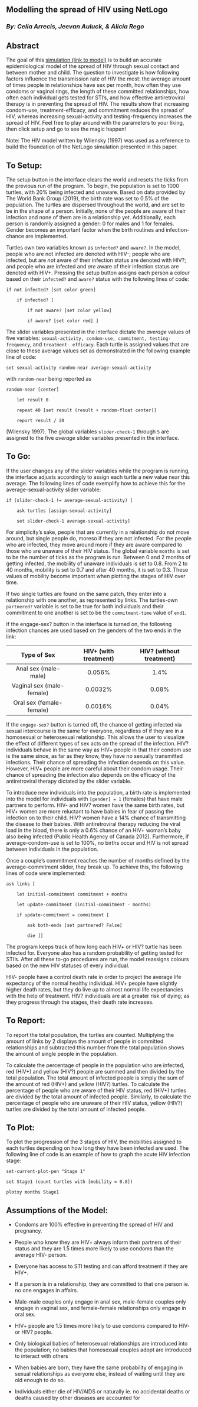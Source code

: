 ## **Modelling the spread of HIV using NetLogo**

### *By: Celia Arrecis, Jeevan Auluck, & Alicia Rego*

## Abstract

The goal of this [simulation (link to model)](http://modelingcommons.org/browse/one_model/6312#model_tabs_browse_nlw) is to build an accurate epidemiological model of the spread of HIV through sexual contact and between mother and child. The question to investigate is how following factors influence the transmission rate of HIV the most: the average amount of times people in relationships have sex per month, how often they use condoms or vaginal rings, the length of these committed relationships, how often each individual gets tested for STI’s, and how effective antiretroviral therapy is in preventing the spread of HIV. The results show that increasing condom-use, treatment-efficacy, and commitment reduces the spread of HIV, whereas increasing sexual-activity and testing-frequency increases the spread of HIV. Feel free to play around with the parameters to your liking, then click setup and go to see the magic happen! 

Note: The HIV model written by Wilensky (1997) was used as a reference
to build the foundation of the NetLogo simulation presented in this paper.

## To Setup:

The setup button in the interface clears the world and resets the ticks from the previous run of the program. To begin, the population is set to 1000 turtles, with 20% being infected and unaware. Based on data provided by The World Bank Group (2019), the birth rate was set to 0.5% of the population. The turtles are dispersed throughout the world, and are set to be in the shape of a person. Initially, none of the people are aware of their infection and none of them are in a relationship yet. Additionally, each person is randomly assigned a gender: 0 for males and 1 for females. Gender becomes an important factor when the birth routines and infection-chance are implemented.

Turtles own two variables known as `infected?` and `aware?`. In the model, people who are not infected are denoted with HIV-; people who are infected, but are *not* aware of their infection status are denoted with HIV?; and people who are infected and *are* aware of their infection status are denoted with HIV+. Pressing the setup button assigns each person a colour based on their `infected?` and `aware?` status with the following lines of code:

	if not infected? [set color green]

		if infected? [

			if not aware? [set color yellow]

			if aware? [set color red] ]

The slider variables presented in the interface dictate the *average* values of five variables: `sexual-activity, condom-use, commitment, testing-frequency`, and `treatment- efficacy`. Each turtle is assigned values that are close to these average values set as demonstrated in the following example line of code:

	set sexual-activity random-near average-sexual-activity

with `random-near` being reported as

	random-near [center]

		let result 0

		repeat 40 [set result (result + random-float center)]

		report result / 20

(Wilensky 1997).  The global variables `slider-check-1` through `5` are assigned to the five *average* slider variables presented in the interface.

  

## To Go:

If the user changes any of the slider variables while the program is running, the interface adjusts accordingly to assign each turtle a new value near this average. The following lines of code exemplify how to achieve this for the average-sexual-activity slider variable:

	if (slider-check-1 != average-sexual-activity) [

		ask turtles [assign-sexual-activity]

		set slider-check-1 average-sexual-activity]

For simplicity’s sake, people that are currently in a relationship do not move around, but single people do, moreso if they are not infected. For the people who are infected, they move around more if they are aware compared to those who are unaware of their HIV status. The global variable `months` is set to be the number of ticks as the program is run. Between 0 and 2 months of getting infected, the mobility of unaware individuals is set to 0.8. From 2 to 40 months, mobility is set to 0.7 and after 40 months, it is set to 0.3. These values of mobility become important when plotting the stages of HIV over time.

If two single turtles are found on the same patch, they enter into a relationship with one another, as represented by links. The turtles-own `partnered?` variable is set to be true for both individuals and their commitment to one another is set to be the `commitment-time` value of `end1`.

If the engage-sex? button in the interface is turned on, the following infection chances are used based on the genders of the two ends in the link:

|        Type of Sex        | HIV+ (with treatment) | HIV? (without treatment) |
|:-------------------------:|:---------------------:|:------------------------:|
|    Anal sex (male-male)   |         0.056%        |           1.4%           |
| Vaginal sex (male-female) |        0.0032%        |           0.08%          |
|  Oral sex (female-female) |        0.0016%        |           0.04%          |

If the `engage-sex?` button is turned off, the chance of getting infected via sexual intercourse is the same for everyone, regardless of if they are in a homosexual or heterosexual relationship. This allows the user to visualize the effect of different types of sex acts on the spread of the infection. HIV? individuals behave in the same way as HIV+ people in that their condom use is the same since, as far as they know, they have no sexually transmitted infections. Their chance of spreading the infection depends on this value. However, HIV+ people are more careful about their condom usage. Their chance of spreading the infection also depends on the efficacy of the antiretroviral therapy dictated by the slider variable.

To introduce new individuals into the population, a birth rate is implemented into the model for individuals with `[gender] = 1` (females) that have male partners to perform. HIV- and HIV? women have the same birth rates, but HIV+ women are more reluctant to have babies in fear of passing the infection on to their child. HIV? women have a 14% chance of transmitting the disease to their babies. With antiretroviral therapy reducing the viral load in the blood, there is only a 0.6% chance of an HIV+ woman’s baby also being infected (Public Health Agency of Canada 2012). Furthermore, if average-condom-use is set to 100%, no births occur and HIV is not spread between individuals in the population.

Once a couple’s commitment reaches the number of months defined by the average-commitment slider, they break up. To achieve this, the following lines of code were implemented:

	ask links [

		let initial-commitment commitment + months

		let update-commitment (initial-commitment - months)

		if update-commitment = commitment [

			ask both-ends [set partnered? False]

			die ]]

The program keeps track of how long each HIV+ or HIV? turtle has been infected for. Everyone also has a random probability of getting tested for STI’s. After all these to-go procedures are run, the model reassigns colours based on the new HIV statuses of every individual.

HIV- people have a control death rate in order to project the average life expectancy of the normal healthy individual. HIV+ people have slightly higher death rates, but they do live up to almost normal life expectancies with the help of treatment. HIV? individuals are at a greater risk of dying; as they progress through the stages, their death rate increases.

  

## To Report:

To report the total population, the turtles are counted. Multiplying the amount of links by 2 displays the amount of people in committed relationships and subtracted this number from the total population shows the amount of single people in the population.

To calculate the percentage of people in the population who are infected, red (HIV+) and yellow (HIV?) people are summed and then divided by the total population. The total amount of infected people is simply the sum of the amount of red (HIV+) and yellow (HIV?) turtles. To calculate the percentage of people who are aware of their HIV status, red (HIV+) turtles are divided by the total amount of infected people. Similarly, to calculate the percentage of people who are unaware of their HIV status, yellow (HIV?) turtles are divided by the total amount of infected people.

  

## To Plot:

To plot the progression of the 3 stages of HIV, the mobilities assigned to each turtles depending on how long they have been infected are used. The following line of code is an example of how to graph the acute HIV infection stage:

	set-current-plot-pen "Stage 1"

	set Stage1 (count turtles with [mobility = 0.8])

	plotxy months Stage1

  

## Assumptions of the Model:

-   Condoms are 100% effective in preventing the spread of HIV and pregnancy.
    
-   People who know they are HIV+ always inform their partners of their status and they are 1.5 times more likely to use condoms than the average HIV- person.
    
-   Everyone has access to STI testing and can afford treatment if they are HIV+.
    
-   If a person is in a relationship, they are committed to that one person ie. no one engages in affairs.
    
-   Male-male couples only engage in anal sex, male-female couples only engage in vaginal sex, and female-female relationships only engage in oral sex.
    
-   HIV+ people are 1.5 times more likely to use condoms compared to HIV- or HIV? people.
    
-   Only biological babies of heterosexual relationships are introduced into the population; no babies that homosexual couples adopt are introduced to interact with others
    
-   When babies are born, they have the same probability of engaging in sexual relationships as everyone else, instead of waiting until they are old enough to do so.
    
-   Individuals either die of HIV/AIDS or naturally ie. no accidental deaths or deaths caused by other diseases are accounted for
